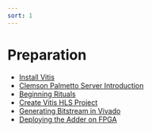 ```yaml
---
sort: 1
---
```


# Preparation

<!-- {% include list.liquid %} -->
- [Install Vitis](https://uri-nextlab.github.io/ParallelProgammingLabs/Vitis_HLS_Tutor/Install_Vitis.html)
- [Clemson Palmetto Server Introduction](https://uri-nextlab.github.io/ParallelProgammingLabs/Vitis_HLS_Tutor/Palmetto_Intro.html)
- [Beginning Rituals](https://uri-nextlab.github.io/ParallelProgammingLabs/Vitis_HLS_Tutor/Beginning_rituals.html)
- [Create Vitis HLS Project](https://uri-nextlab.github.io/ParallelProgammingLabs/Vitis_HLS_Tutor/Create_Vitis_HLS_Prj.html)
- [Generating Bitstream in Vivado](https://uri-nextlab.github.io/ParallelProgammingLabs/Vitis_HLS_Tutor/Generating_bitstream_in_Vivado.html)
- [Deploying the Adder on FPGA](https://uri-nextlab.github.io/ParallelProgammingLabs/Vitis_HLS_Tutor/Deploying_the_Adder_on_FPGA.html)

<!--- 
  [pragma HLS array_partition](https://docs.xilinx.com/r/en-US/ug1399-vitis-hls/pragma-HLS-array_partition)
  - [pragma HLS unroll](https://docs.xilinx.com/r/en-US/ug1399-vitis-hls/pragma-HLS-unroll)
-->

